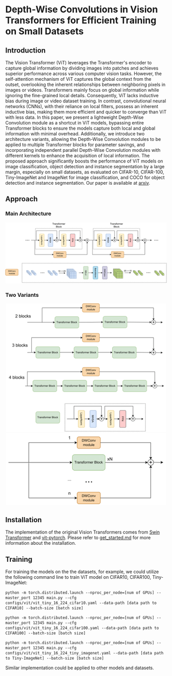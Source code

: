 # Depth-Wise Convolutions in Vision Transformers for Efficient Training on Small Datasets

## Introduction

The Vision Transformer (ViT) leverages the Transformer's encoder to capture global information by dividing images into patches and achieves superior performance across various computer vision tasks. However, the self-attention mechanism of ViT captures the global context from the outset, overlooking the inherent relationships between neighboring pixels in images or videos. Transformers mainly focus on global information while ignoring the fine-grained local details. Consequently, ViT lacks inductive bias during image or video dataset training. In contrast, convolutional neural networks (CNNs), with their reliance on local filters, possess an inherent inductive bias, making them more efficient and quicker to converge than ViT with less data. In this paper, we present a lightweight Depth-Wise Convolution module as a shortcut in ViT models, bypassing entire Transformer blocks to ensure the models capture both local and global information with minimal overhead. Additionally, we introduce two architecture variants, allowing the Depth-Wise Convolution modules to be applied to multiple Transformer blocks for parameter savings, and incorporating independent parallel Depth-Wise Convolution modules with different kernels to enhance the acquisition of local information. The proposed approach significantly boosts the performance of ViT models on image classification, object detection and instance segmentation by a large margin, especially on small datasets, as evaluated on CIFAR-10, CIFAR-100, Tiny-ImageNet and ImageNet for image classification, and COCO for object detection and instance segmentation. Our paper is available at [arxiv](https://arxiv.org/abs/2407.19394).

## Approach

### Main Architecture
<div style="color:#0000FF" align="center">
<img src="figures/main.png"/>
</div>

### Two Variants
<div style="color:#0000FF" align="center">
<img src="figures/main_variants.png" width="500"/>
<img src="figures/main_variant2.png" width="500"/>
</div>


## Installation
The implementation of the original Vision Transformers comes from [Swin Transformer](https://github.com/microsoft/Swin-Transformer) and [vit-pytorch](https://github.com/lucidrains/vit-pytorch). Please refer to [get_started.md](https://github.com/microsoft/Swin-Transformer/blob/main/get_started.md) for more information about the installation.


## Training
For training the models on the the datasets, for example, we could utilize the following command line to train ViT model on CIFAR10, CIFAR100, Tiny-ImageNet:

```
python -m torch.distributed.launch --nproc_per_node=[num of GPUs] --master_port 12345 main.py --cfg configs/vit/vit_tiny_16_224_cifar10.yaml --data-path [data path to CIFAR10] --batch-size [batch size]
```

```
python -m torch.distributed.launch --nproc_per_node=[num of GPUs] --master_port 12345 main.py --cfg configs/vit/vit_tiny_16_224_cifar100.yaml --data-path [data path to CIFAR100] --batch-size [batch size]
```

```
python -m torch.distributed.launch --nproc_per_node=[num of GPUs] --master_port 12345 main.py --cfg configs/vit/vit_tiny_16_224_tiny_imagenet.yaml --data-path [data path to Tiny-ImageNet] --batch-size [batch size]
```

Similar implementation could be applied to other models and datasets.



